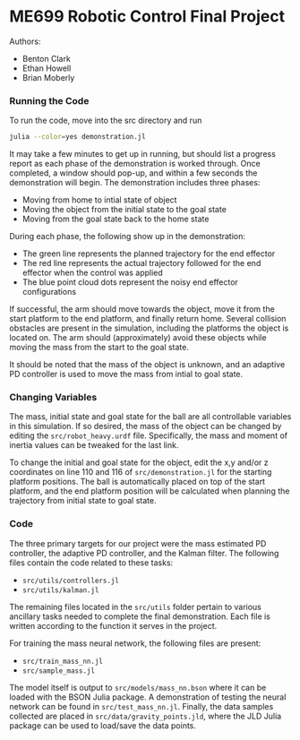 # ME699 Robotic Control Final Project

Authors:
* Benton Clark
* Ethan Howell
* Brian Moberly


### Running the Code
To run the code, move into the src directory and run

```sh
julia --color=yes demonstration.jl
```

It may take a few minutes to get up in running, but should list a progress report as each phase of the demonstration is worked through. Once completed, a window should pop-up, and within a few seconds the demonstration will begin. The demonstration includes three phases:

* Moving from home to intial state of object
* Moving the object from the initial state to the goal state
* Moving from the goal state back to the home state

During each phase, the following show up in the demonstration:

* The green line represents the planned trajectory for the end effector
* The red line represents the actual trajectory followed for the end effector when the control was applied
* The blue point cloud dots represent the noisy end effector configurations

If successful, the arm should move towards the object, move it from the start platform to the end platform, and finally return home. Several collision obstacles are present in the simulation, including the platforms the object is located on. The arm should (approximately) avoid these objects while moving the mass from the start to the goal state.

It should be noted that the mass of the object is unknown, and an adaptive PD controller is used to move the mass from intial to goal state.

### Changing Variables

The mass, initial state and goal state for the ball are all controllable variables in this simulation. If so desired, the mass of the object can be changed by editing the `src/robot_heavy.urdf` file. Specifically, the mass and moment of inertia values can be tweaked for the last link.

To change the initial and goal state for the object, edit the x,y and/or z coordinates on line 110 and 116 of `src/demonstration.jl` for the starting platform positions. The ball is automatically placed on top of the start platform, and the end platform position will be calculated when planning the trajectory from initial state to goal state.

### Code

The three primary targets for our project were the mass estimated PD controller, the adaptive PD controller, and the Kalman filter. The following files contain the code related to these tasks:

* `src/utils/controllers.jl`
* `src/utils/kalman.jl`

The remaining files located in the `src/utils` folder pertain to various ancillary tasks needed to complete the final demonstration. Each file is written according to the function it serves in the project.

For training the mass neural network, the following files are present:

* `src/train_mass_nn.jl`
* `src/sample_mass.jl`

The model itself is output to `src/models/mass_nn.bson` where it can be loaded with the BSON Julia package. A demonstration of testing the neural network can be found in `src/test_mass_nn.jl`. Finally, the data samples collected are placed in `src/data/gravity_points.jld`, where the JLD Julia package can be used to load/save the data points.
